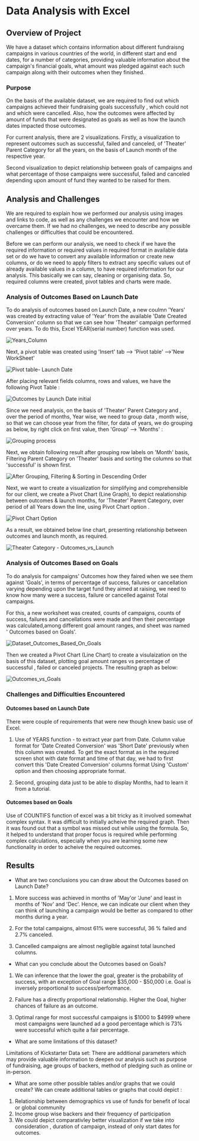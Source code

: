# **Data Analysis with Excel**

## Overview of Project
We have a dataset which contains information about different fundraisng campaigns in various countries of the world, in different start and end dates, for a number of categories, providing valuable information about the campaign's financial goals, what amount was pledged against each such campaign along with their outcomes when they finished.

### Purpose
On the basis of the available dataset, we are required to find out which campaigns achieved their fundraising goals successfully , which could not and which were cancelled. Also, how the outcomes were affected by amount of funds that were designated as goals as well as how the launch dates impacted those outcomes.

For current analysis, there are 2 visualizations. Firstly, a visualization to represent outcomes such as successful, failed and canceled, of 'Theater' Parent Category for all the years, on the basis of Launch month of the respective year.

Second visualization to depict relationship between goals of campaigns and what percentage of those campaigns were successful, failed and canceled depending upon amount of fund they wanted to be raised for them. 


## Analysis and Challenges
We are required to explain how we performed our analysis using images and links to code, as well as any challenges we encounter and how we overcame them. If we had no challenges, we need to describe any possible challenges or difficulties that could be encountered.

Before we can perform our analysis, we need to check if we have the required information or required values in required format in available data set or do we have to convert any available information or create new columns, or do we need to apply filters to extract any specific values out of already available values in a column, to have required information for our analysis. This basically we can say, cleaning or organising data. So, required columns were created, pivot tables and charts were made.

### Analysis of Outcomes Based on Launch Date

To do analysis of outcomes based on Launch Date, a new coulmn 'Years' was created by extracting value of 'Year' from the available 'Date Created Conversion' column so that we can see how 'Theater' campaign performed over years. To do this, Excel YEAR(serial number) function was used.

![Years_Column](https://github.com/kirtibhandari/Module-1-Challenge/blob/main/Resources/Years_Column.png)

Next, a pivot table was created using 'Insert' tab --> 'Pivot table' -->'New WorkSheet'

![Pivot table- Launch Date](https://github.com/kirtibhandari/Module-1-Challenge/blob/main/Resources/Pivot_Table-Outcomes_Based_on_Launch_Date.png)

After placing relevant fields columns, rows and values, we have the following Pivot Table :

![Outcomes by Launch Date initial](https://github.com/kirtibhandari/Module-1-Challenge/blob/main/Resources/Outcomes_by_launch_date_inital.png)

Since we need analysis, on the basis of 'Theater' Parent Category and , over the period of months, Year wise, we need to group data , month wise, so that we can choose year from the filter, for data of years, we do grouping as below, by right click on first value, then 'Group' --> 'Months' :

![Grouping process](https://github.com/kirtibhandari/Module-1-Challenge/blob/main/Resources/Grouping.png)

Next, we obtain following result after grouping row labels on 'Month' basis, Filtering Parent Category on 'Theater' basis and sorting the columns so that 'successful' is shown first.

![After Grouping, Filtering & Sorting in Descending Order](https://github.com/kirtibhandari/Module-1-Challenge/blob/main/Resources/After_Grouping_and_Filtering.png)

Next, we want to create a visualization for simplifying and comprehensible for our client, we create a Pivot Chart (Line Graph), to depict realationship between outcomes & launch months, for 'Theater' Parent Category, over period of all Years down the line, using Pivot Chart option .

![Pivot Chart Option](https://github.com/kirtibhandari/Module-1-Challenge/blob/main/Resources/Pivot_Chart_Option.png)

As a result, we obtained below line chart, presenting relationship between outcomes and launch month, as required.

![Theater Category - Outcomes_vs_Launch](https://github.com/kirtibhandari/Module-1-Challenge/blob/main/Resources/Theater_Outcomes_vs_Launch.png)

### Analysis of Outcomes Based on Goals
To do analysis for campaigns' Outcomes how they faired when we see them against 'Goals', in terms of percentage of success, failures or cancellation varying depending upon the target fund they aimed at raising, we need to know how many were a success, failure or cancelled against Total campaigns.

For this, a new worksheet was created, counts of campaigns, counts of success, failures and cancellations were made and then their percentage was calculated,among different goal amount ranges, and sheet was named ' Outcomes based on Goals'.

![Dataset_Outcomes_Based_On_Goals](https://github.com/kirtibhandari/Module-1-Challenge/blob/main/Resources/Dataset_Outcomes_Based_on_Goals.png)

Then we created a Pivot Chart (Line Chart) to create a visulaization on the basis of this dataset, plotting goal amount ranges vs percentage of successful , failed or canceled projects. The resulting graph as below:

![Outcomes_vs_Goals](https://github.com/kirtibhandari/Module-1-Challenge/blob/main/Resources/Outcomes_vs_Goals.png)


### Challenges and Difficulties Encountered
#### Outcomes based on Launch Date
There were couple of requirements that were new though knew basic use of Excel.
1. Use of YEARS function - to extract year part from Date. Column value format for 'Date Created Conversion' was 'Short Date' previously when this column was created. To get the exact format as in the required screen shot with date format and time of that day, we had to first convert this 'Date Created Conversion' columns format Using 'Custom' option and then choosing appropriate format.

2. Second, grouping data just to be able to display Months, had to learn it from a tutorial.

#### Outcomes based on Goals
Use of COUNTIFS function of excel was a bit tricky as it involved somewhat complex syntax. It was difficult to initially acheive the required graph. Then it was found out that a symbol was missed out while using the formula. So, it helped to understand that proper focus is required while performing complex calculations, especially when you are learning some new functionality in order to acheive the required outcomes.


## Results

- What are two conclusions you can draw about the Outcomes based on Launch Date?

1. More success was achieved in months of 'May'or 'June' and least in months of 'Nov' and 'Dec'. Hence, we can indicate our client when they can think of launching a campaign would be better as compared to other months during a year.

2. For the total campaigns, almost 61% were successful, 36 % failed and 2.7% canceled.

3. Cancelled campaigns are almost negligible against total launched columns.

- What can you conclude about the Outcomes based on Goals?

1. We can inference that the lower the goal, greater is the probability of success, with an exception of Goal range $35,000 - $50,000
i.e. Goal is inversely proportional to success/performance.

2. Failure has a directly proportional relationship. Higher the Goal, higher chances of failure as an outcome.

3. Optimal range for most successful campaigns is $1000 to $4999 where most campaigns were launched ad a good percentage which is 73% were successful which quite a fair percentage.

- What are some limitations of this dataset?

Limitations of Kickstarter Data set:
There are additional parameters which may provide valuable information to deepen our analysis such as purpose of fundraising, age groups of backers, method of pledging such as online or in-person.

- What are some other possible tables and/or graphs that we could create?
We can create additional tables or graphs that could depict :
1. Relationship between demographics vs use of funds for benefit of local or global community
2. Income group wise backers and their frequency of participation
3. We could depict comparativley better visualization if we take into consideration , duration of campaign, instead of only start dates for outcomes.
